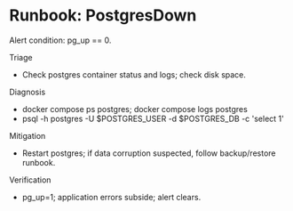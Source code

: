 # Runbook: PostgresDown

Alert condition: pg_up == 0.

Triage

- Check postgres container status and logs; check disk space.

Diagnosis

- docker compose ps postgres; docker compose logs postgres
- psql -h postgres -U $POSTGRES_USER -d $POSTGRES_DB -c 'select 1'

Mitigation

- Restart postgres; if data corruption suspected, follow backup/restore runbook.

Verification

- pg_up=1; application errors subside; alert clears.
